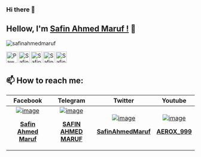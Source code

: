 ### Hi there 👋

## Hellow, I'm [Safin Ahmed Maruf !](https://www.facebook.com/arox999) 👋

<p align="left"> <img src="https://komarev.com/ghpvc/?username=ntkhang03&label=Views&color=blue&style=plastic" alt="safinahmedmaruf" /> </p>

<a href="https://twitter.com/SafinAhmedMaruf">
  <img align="left" alt="Pawan's Twitter" width="30px" src="https://cdn.jsdelivr.net/npm/simple-icons@v3/icons/twitter.svg"/>
</a>
<a href="github.com/samaruf34">
  <img align="left" alt="Safin's Github" width="30px" src="https://cdn.jsdelivr.net/npm/simple-icons@v3/icons/github.svg" />
</a>
<a href="https://instagram.com/Safin_Ahmed_Maruf">
  <img align="left" alt="Safin's Instagram" width="30px" src="https://cdn.jsdelivr.net/npm/simple-icons@v3/icons/instagram.svg" />
</a>
<a href="https://www.facebook.com/arox999">
  <img align="left" alt="Safin's Facebook" width="30px" src="https://cdn.jsdelivr.net/npm/simple-icons@v3/icons/facebook.svg" />
</a>
<a href="https://www.youtube.com/AEROX_999">
  <img align="left" alt="Safin's Youtube" width="30px" src="https://cdn.jsdelivr.net/npm/simple-icons@v3/icons/youtube.svg" />
</a>

<br/>
<br/>

## 📫 How to reach me:

| Facebook | Telegram | Twitter | Youtube | 
| :---: | :---: | :---: | :---: |
| [![image](https://raw.githubusercontent.com/ntkhang03/ntkhang03/main/sources/qr-fb.svg)](https://www.facebook.com/arox99o/) <p><b><a href="https://www.facebook.com/100094378147829/">Safin Ahmed Maruf</a><b></p> | [![image](https://raw.githubusercontent.com/ntkhang03/ntkhang03/main/sources/qr-tele.svg)](https://t.me/) <p><b><a href="https://t.me/safin_ahmed_maruf">SAFIN AHMED MARUF</a><b></p> | [![image](https://raw.githubusercontent.com/ntkhang03/ntkhang03/main/sources/qr-tw.svg)](https://twitter.com/SafinAhmedMaruf) <p><b><a href="https://twitter.com/SafinAhmedMaruf">SafinAhmedMaruf</a><b></p> | [![image](https://raw.githubusercontent.com/ntkhang03/ntkhang03/main/sources/qr-ytb.svg)](https://www.youtube.com/c/) <p><b><a href="https://www.youtube.com/c/AEROX_999">AEROX_999</a><b></p>  |
